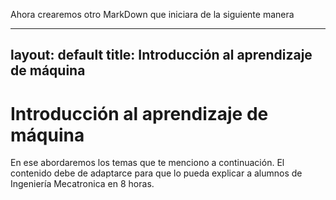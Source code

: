 Ahora crearemos otro MarkDown que iniciara de la siguiente manera 

---
layout: default
title: Introducción al aprendizaje de máquina
---

# Introducción al aprendizaje de máquina

En ese abordaremos los temas que te menciono a continuación. 
El contenido debe de adaptarce para que lo pueda explicar a alumnos de Ingeniería Mecatronica en 8 horas.
